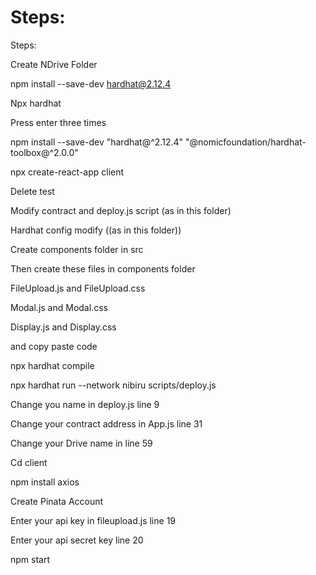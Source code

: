 # Steps:

Steps:

Create NDrive Folder

npm install --save-dev hardhat@2.12.4

Npx hardhat

Press enter three times

npm install --save-dev "hardhat@^2.12.4" "@nomicfoundation/hardhat-toolbox@^2.0.0"

npx create-react-app client

Delete test

Modify contract and deploy.js script (as in this folder)

Hardhat config modify ((as in this folder))

Create components folder in src 

Then create these files in components folder

FileUpload.js and FileUpload.css

Modal.js and Modal.css

Display.js and Display.css

and copy paste code 

npx hardhat compile

npx hardhat run --network nibiru scripts/deploy.js

Change you name in deploy.js line 9

Change your contract address in App.js line 31

Change your Drive name in line 59

Cd client

npm install axios

Create Pinata Account

Enter your api key in fileupload.js line 19

Enter your api secret key line 20

npm start
